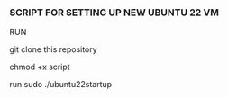 ### SCRIPT FOR SETTING UP NEW UBUNTU 22 VM

RUN

git clone this repository

chmod +x script

run sudo ./ubuntu22startup
